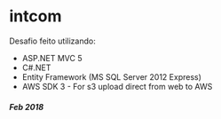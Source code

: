 # intcom
Desafio feito utilizando:
* ASP.NET MVC 5
* C#.NET
* Entity Framework (MS SQL Server 2012 Express)
* AWS SDK 3 - For s3 upload direct from web to AWS

##### _Feb 2018_ 
 